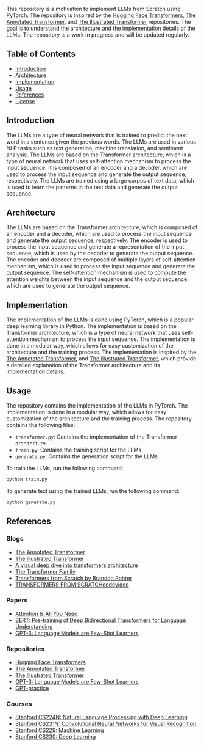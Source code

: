 This repository is a motivation to implement LLMs from Scratch using PyTorch. The repository is inspired by the [Hugging Face Transformers](), [The Annotated Transformer](), and [The Illustrated Transformer]() repositories. The goal is to understand the architecture and the implementation details of the LLMs. The repository is a work in progress and will be updated regularly.


## Table of Contents
- [Introduction](#introduction)
- [Architecture](#architecture)
- [Implementation](#implementation)
- [Usage](#usage)
- [References](#references)
- [License](#license)

## Introduction
The LLMs are a type of neural network that is trained to predict the next word in a sentence given the previous words. The LLMs are used in various NLP tasks such as text generation, machine translation, and sentiment analysis. The LLMs are based on the Transformer architecture, which is a type of neural network that uses self-attention mechanism to process the input sequence. It is composed of an encoder and a decoder, which are used to process the input sequence and generate the output sequence, respectively. The LLMs are trained using a large corpus of text data, which is used to learn the patterns in the text data and generate the output sequence.

## Architecture
The LLMs are based on the Transformer architecture, which is composed of an encoder and a decoder, which are used to process the input sequence and generate the output sequence, respectively. The encoder is used to process the input sequence and generate a representation of the input sequence, which is used by the decoder to generate the output sequence. The encoder and decoder are composed of multiple layers of self-attention mechanism, which is used to process the input sequence and generate the output sequence. The self-attention mechanism is used to compute the attention weights between the input sequence and the output sequence, which are used to generate the output sequence.

## Implementation
The implementation of the LLMs is done using PyTorch, which is a popular deep learning library in Python. The implementation is based on the Transformer architecture, which is a type of neural network that uses self-attention mechanism to process the input sequence. The implementation is done in a modular way, which allows for easy customization of the architecture and the training process. The implementation is inspired by the [The Annotated Transformer](https://nlp.seas.harvard.edu/annotated-transformer/), and [The Illustrated Transformer](https://jalammar.github.io/illustrated-transformer/), which provide a detailed explanation of the Transformer architecture and its implementation details.

## Usage
The repository contains the implementation of the LLMs in PyTorch. The implementation is done in a modular way, which allows for easy customization of the architecture and the training process. The repository contains the following files:

- `transformer.py`: Contains the implementation of the Transformer architecture.
- `train.py`: Contains the training script for the LLMs.
- `generate.py`: Contains the generation script for the LLMs.

To train the LLMs, run the following command:
```bash
python train.py
```

To generate text using the trained LLMs, run the following command:
```bash
python generate.py
```

## References
### Blogs
- [The Annotated Transformer](https://nlp.seas.harvard.edu/annotated-transformer/)
- [The Illustrated Transformer](https://jalammar.github.io/illustrated-transformer/)
- [A visual deep dive into transformers architecture](https://francescopochetti.com/a-visual-deep-dive-into-the-transformers-architecture-turning-karpathys-masterclass-into-pictures/)
- [The Transformer Family](https://lilianweng.github.io/lil-log/2020/04/07/the-transformer-family.html)
- [Transformers from Scratch by Brandon Rohrer](https://e2eml.school/transformers)
- [TRANSFORMERS FROM SCRATCH](https://peterbloem.nl/blog/transformers)[code](https://github.com/pbloem/former)[video](https://www.youtube.com/playlist?list=PLIXJ-Sacf8u60G1TwcznBmK6rEL3gmZmV)

### Papers
- [Attention Is All You Need](https://arxiv.org/abs/1706.03762)
- [BERT: Pre-training of Deep Bidirectional Transformers for Language Understanding](https://arxiv.org/abs/1810.04805)
- [GPT-3: Language Models are Few-Shot Learners](https://arxiv.org/abs/2005.14165)
### Repositories
- [Hugging Face Transformers]()
- [The Annotated Transformer]()
- [The Illustrated Transformer]()
- [GPT-3: Language Models are Few-Shot Learners]()
- [GPT-practice](https://github.com/PetropoulakisPanagiotis/gpt-practice/tree/main)
### Courses
- [Stanford CS224N: Natural Language Processing with Deep Learning](http://web.stanford.edu/class/cs224n/)
- [Stanford CS231N: Convolutional Neural Networks for Visual Recognition](http://cs231n.stanford.edu/)
- [Stanford CS229: Machine Learning](http://cs229.stanford.edu/)
- [Stanford CS230: Deep Learning](http://cs230.stanford.edu/)   

